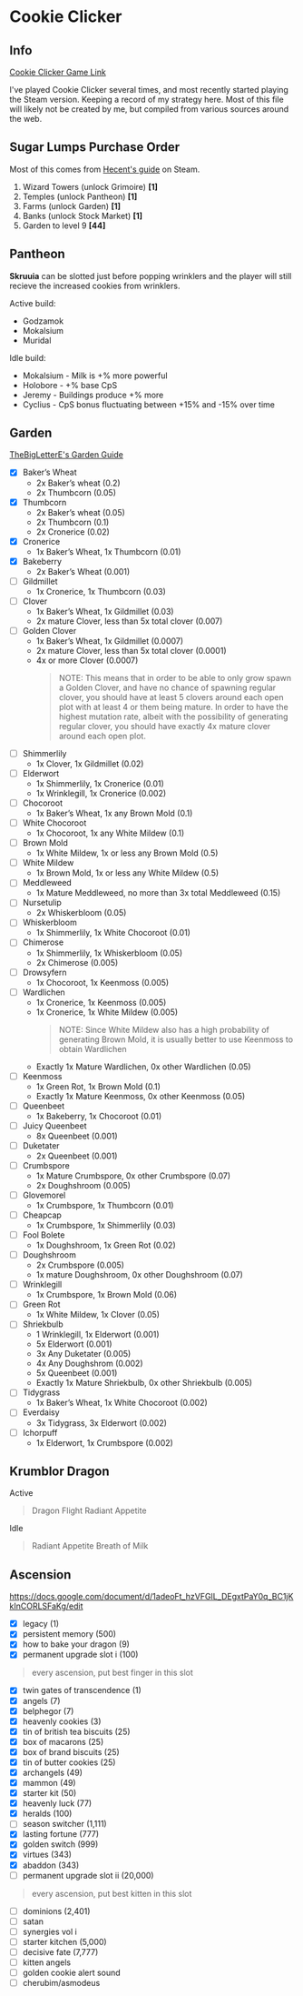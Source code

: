 # Cookie Clicker

## Info

[Cookie Clicker Game Link](https://orteil.dashnet.org/cookieclicker/)

I've played Cookie Clicker several times, and most recently started playing the Steam version. Keeping a record of my strategy here. Most of this file will likely not be created by me, but compiled from various sources around the web.

## Sugar Lumps Purchase Order

Most of this comes from [Hecent's guide](https://steamcommunity.com/sharedfiles/filedetails/?id=2712325027) on Steam.

1. Wizard Towers (unlock Grimoire) **[1]**
2. Temples (unlock Pantheon) **[1]**
3. Farms (unlock Garden) **[1]**
4. Banks (unlock Stock Market) **[1]**
5. Garden to level 9 **[44]**

## Pantheon

**Skruuia** can be slotted just before popping wrinklers and the player will still recieve the increased cookies from wrinklers.

Active build:
 * Godzamok
 * Mokalsium
 * Muridal

Idle build:
 * Mokalsium - Milk is +% more powerful
 * Holobore - +% base CpS
 * Jeremy - Buildings produce +% more
 * Cyclius - CpS bonus fluctuating between +15% and -15% over time

## Garden

[TheBigLetterE's Garden Guide](https://www.reddit.com/r/CookieClicker/comments/e1sxnr/comprehensive_guide_to_garden_strategy/)

- [x] Baker’s Wheat
   * 2x Baker’s wheat (0.2)
   * 2x Thumbcorn (0.05)
- [x] Thumbcorn
   * 2x Baker’s wheat (0.05)
   * 2x Thumbcorn (0.1)
   * 2x Cronerice (0.02)
- [x] Cronerice
   * 1x Baker’s Wheat, 1x Thumbcorn (0.01)
- [x] Bakeberry
   * 2x Baker’s Wheat (0.001)
- [ ] Gildmillet
   * 1x Cronerice, 1x Thumbcorn (0.03)
- [ ] Clover
   * 1x Baker’s Wheat, 1x Gildmillet (0.03)
   * 2x mature Clover, less than 5x total clover (0.007)
- [ ] Golden Clover
   * 1x Baker’s Wheat, 1x Gildmillet (0.0007)
   * 2x mature Clover, less than 5x total clover (0.0001)
   * 4x or more Clover (0.0007)
      > NOTE: This means that in order to be able to only grow spawn a Golden Clover, and have no chance of spawning regular clover, you should have at least 5 clovers around each open plot with at least 4 or them being mature.  In order to have the highest mutation rate, albeit with the possibility of generating regular clover, you should have exactly 4x mature clover around each open plot.
- [ ] Shimmerlily
   * 1x Clover, 1x Gildmillet (0.02)
- [ ] Elderwort
   * 1x Shimmerlily, 1x Cronerice (0.01)
   * 1x Wrinklegill, 1x Cronerice (0.002)
- [ ] Chocoroot
   * 1x Baker’s Wheat, 1x any Brown Mold (0.1)
- [ ] White Chocoroot
   * 1x Chocoroot, 1x any White Mildew (0.1)
- [ ] Brown Mold
   * 1x White Mildew, 1x or less any Brown Mold (0.5)
- [ ] White Mildew
   * 1x Brown Mold, 1x or less any White Mildew (0.5)
- [ ] Meddleweed
   * 1x Mature Meddleweed, no more than 3x total Meddleweed (0.15)
- [ ] Nursetulip
   * 2x Whiskerbloom (0.05)
- [ ] Whiskerbloom
   * 1x Shimmerlily, 1x White Chocoroot (0.01)
- [ ] Chimerose
   * 1x Shimmerlily, 1x Whiskerbloom (0.05)
   * 2x Chimerose (0.005)
- [ ] Drowsyfern
   * 1x Chocoroot, 1x Keenmoss (0.005)
- [ ] Wardlichen
   * 1x Cronerice, 1x Keenmoss (0.005)
   * 1x Cronerice, 1x White Mildew (0.005)
      > NOTE: Since White Mildew also has a high probability of generating Brown Mold, it is usually better to use Keenmoss to obtain Wardlichen
   * Exactly 1x Mature Wardlichen, 0x other Wardlichen (0.05)
- [ ] Keenmoss
   * 1x Green Rot, 1x Brown Mold (0.1)
   * Exactly 1x Mature Keenmoss, 0x other Keenmoss (0.05)
- [ ] Queenbeet
   * 1x Bakeberry, 1x Chocoroot (0.01)
- [ ] Juicy Queenbeet
   * 8x Queenbeet (0.001)
- [ ] Duketater
   * 2x Queenbeet (0.001)
- [ ] Crumbspore
   * 1x Mature Crumbspore, 0x other Crumbspore (0.07)
   * 2x Doughshroom (0.005)
- [ ] Glovemorel
   * 1x Crumbspore, 1x Thumbcorn (0.01)
- [ ] Cheapcap
   * 1x Crumbspore, 1x Shimmerlily (0.03)
- [ ] Fool Bolete
   * 1x Doughshroom, 1x Green Rot (0.02)
- [ ] Doughshroom
   * 2x Crumbspore (0.005)
   * 1x mature Doughshroom, 0x other Doughshroom (0.07)
- [ ] Wrinklegill
   * 1x Crumbspore, 1x Brown Mold (0.06)
- [ ] Green Rot
   * 1x White Mildew, 1x Clover (0.05)
- [ ] Shriekbulb
   * 1 Wrinklegill, 1x Elderwort (0.001)
   * 5x Elderwort (0.001)
   * 3x Any Duketater (0.005)
   * 4x Any Doughshrom (0.002)
   * 5x Queenbeet (0.001)
   * Exactly 1x Mature Shriekbulb, 0x other Shriekbulb (0.005)
- [ ] Tidygrass
   * 1x Baker’s Wheat, 1x White Chocoroot (0.002)
- [ ] Everdaisy
   * 3x Tidygrass, 3x Elderwort (0.002)
- [ ] Ichorpuff
   * 1x Elderwort, 1x Crumbspore (0.002)

## Krumblor Dragon

Active
> Dragon Flight
> Radiant Appetite

Idle
> Radiant Appetite
> Breath of Milk

## Ascension

https://docs.google.com/document/d/1adeoFt_hzVFGIL_DEgxtPaY0q_BC1jKkInCORLSFaKg/edit

 - [x] legacy (1)
 - [x] persistent memory (500)
 - [x] how to bake your dragon (9)
 - [x] permanent upgrade slot i (100)  
> every ascension, put best finger in this slot
 - [x] twin gates of transcendence (1)
 - [x] angels (7)
 - [x] belphegor (7)
 - [x] heavenly cookies (3)
 - [x] tin of british tea biscuits (25)
 - [x] box of macarons (25)
 - [x] box of brand biscuits (25)
 - [x] tin of butter cookies (25)
 - [x] archangels (49)
 - [x] mammon (49)
 - [x] starter kit (50)
 - [x] heavenly luck (77)
 - [x] heralds (100)
 - [ ] season switcher (1,111)
 - [x] lasting fortune (777)
 - [x] golden switch (999)
 - [x] virtues (343)
 - [x] abaddon (343)
 - [ ] permanent upgrade slot ii (20,000)
> every ascension, put best kitten in this slot
 - [ ] dominions (2,401)
 - [ ] satan
 - [ ] synergies vol i
 - [ ] starter kitchen (5,000)
 - [ ] decisive fate (7,777)
 - [ ] kitten angels
 - [ ] golden cookie alert sound
 - [ ] cherubim/asmodeus
